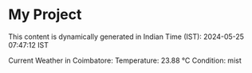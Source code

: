 # My Project

This content is dynamically generated in Indian Time (IST): 2024-05-25 07:47:12 IST


Current Weather in Coimbatore:
Temperature: 23.88 °C
Condition: mist
